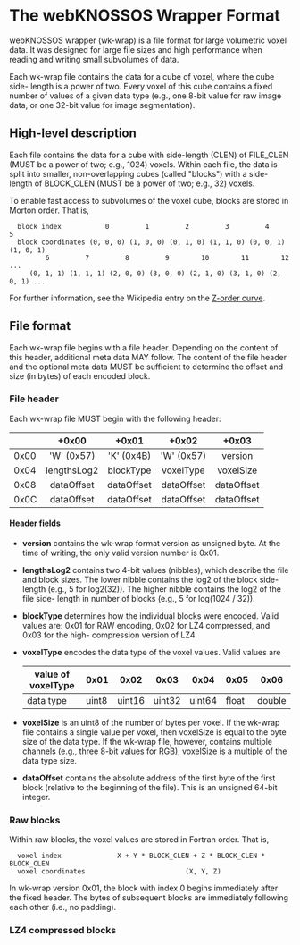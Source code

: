 # The webKNOSSOS Wrapper Format
webKNOSSOS wrapper (wk-wrap) is a file format for large volumetric voxel data.
It was designed for large file sizes and high performance when reading and
writing small subvolumes of data.

Each wk-wrap file contains the data for a cube of voxel, where the cube side-
length is a power of two. Every voxel of this cube contains a fixed number of
values of a given data type (e.g., one 8-bit value for raw image data, or one
32-bit value for image segmentation).

## High-level description
Each file contains the data for a cube with side-length (CLEN) of FILE_CLEN
(MUST be a power of two; e.g., 1024) voxels. Within each file, the data is split
into smaller, non-overlapping cubes (called "blocks") with a side-length of
BLOCK_CLEN (MUST be a power of two; e.g., 32) voxels.

To enable fast access to subvolumes of the voxel cube, blocks are stored in
Morton order. That is,
```
  block index           0         1         2         3         4         5
  block coordinates (0, 0, 0) (1, 0, 0) (0, 1, 0) (1, 1, 0) (0, 0, 1) (1, 0, 1)
         6         7         8         9        10        11        12     ...
     (0, 1, 1) (1, 1, 1) (2, 0, 0) (3, 0, 0) (2, 1, 0) (3, 1, 0) (2, 0, 1) ...
```

For further information, see the Wikipedia entry on the [Z-order curve](
https://en.wikipedia.org/wiki/Z-order_curve).

## File format
Each wk-wrap file begins with a file header. Depending on the content of this
header, additional meta data MAY follow. The content of the file header and the
optional meta data MUST be sufficient to determine the offset and size (in
bytes) of each encoded block.

### File header
Each wk-wrap file MUST begin with the following header:

|      | +0x00       | +0x01       | +0x02       | +0x03       |
|------|:-----------:|:-----------:|:-----------:|:-----------:|
| 0x00 | 'W' (0x57)  | 'K' (0x4B)  | 'W' (0x57)  | version     |
| 0x04 | lengthsLog2 | blockType   | voxelType   | voxelSize   |
| 0x08 | dataOffset  | dataOffset  | dataOffset  | dataOffset  |
| 0x0C | dataOffset  | dataOffset  | dataOffset  | dataOffset  |

#### Header fields

* __version__ contains the wk-wrap format version as unsigned byte. At the time
  of writing, the only valid version number is 0x01.
* __lengthsLog2__ contains two 4-bit values (nibbles), which describe the file
  and block sizes. The lower nibble contains the log2 of the block side-length
  (e.g., 5 for log2(32)). The higher nibble contains the log2 of the file side-
  length in number of blocks (e.g., 5 for log(1024 / 32)).
* __blockType__ determines how the individual blocks were encoded. Valid values
  are: 0x01 for RAW encoding, 0x02 for LZ4 compressed, and 0x03 for the high-
  compression version of LZ4.
* __voxelType__ encodes the data type of the voxel values. Valid values are

  | value of voxelType    | 0x01  | 0x02   | 0x03   | 0x04   | 0x05  | 0x06   |
  |-----------------------|-------|--------|--------|--------|-------|--------|
  | data type             | uint8 | uint16 | uint32 | uint64 | float | double |

* __voxelSize__ is an uint8 of the number of bytes per voxel. If the wk-wrap
  file contains a single value per voxel, then voxelSize is equal to the byte
  size of the data type. If the wk-wrap file, however, contains multiple
  channels (e.g., three 8-bit values for RGB), voxelSize is a multiple of the
  data type size.

* __dataOffset__ contains the absolute address of the first byte of the first
  block (relative to the beginning of the file). This is an unsigned 64-bit
  integer.

### Raw blocks
Within raw blocks, the voxel values are stored in Fortran order. That is,
```
  voxel index              X + Y * BLOCK_CLEN + Z * BLOCK_CLEN * BLOCK_CLEN
  voxel coordinates                         (X, Y, Z)
```

In wk-wrap version 0x01, the block with index 0 begins immediately after the
fixed header. The bytes of subsequent blocks are immediately following each
other (i.e., no padding).

### LZ4 compressed blocks
